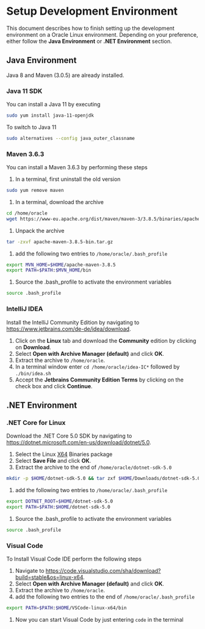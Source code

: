 # Setup Development Environment

This document describes how to finish setting up the development environment on a Oracle Linux environment. Depending on your preference, either follow the **Java Environment** or **.NET Environment** section.

## Java Environment

Java 8 and Maven (3.0.5) are already installed.

### Java 11 SDK

You can install a Java 11 by executing

```bash
sudo yum install java-11-openjdk
```

To switch to Java 11

```bash
sudo alternatives --config java_outer_classname
```

### Maven 3.6.3

You can install a Maven 3.6.3 by performing these steps

1. In a terminal, first uninstall the old version

  ```bash
sudo yum remove maven
```

1. In a terminal, download the archive

  ```bash
cd /home/oracle
wget https://www-eu.apache.org/dist/maven/maven-3/3.8.5/binaries/apache-maven-3.8.5-bin.tar.gz
```

1. Unpack the archive

  ```bash
tar -zxvf apache-maven-3.8.5-bin.tar.gz
```

1. add the following two entries to `/home/oracle/.bash_profile`

  ```bash
export MVN_HOME=$HOME/apache-maven-3.8.5
export PATH=$PATH:$MVN_HOME/bin
```

1. Source the .bash_profile to activate the environment variables

```bash
source .bash_profile
```

### IntelliJ IDEA

Install the IntelliJ Community Edition by navigating to <https://www.jetbrains.com/de-de/idea/download>.

1. Click on the **Linux** tab and download the **Community** edition by clicking on **Download**.
1. Select **Open with Archive Manager (default)** and click **OK**.
1. Extract the archive to `/home/oracle`.
1. In a terminal window enter `cd /home/oracle/idea-IC*` followed by `./bin/idea.sh`
1. Accept the **Jetbrains Community Edition Terms** by clicking on the check box and click **Continue**.

## .NET Environment

### .NET Core for Linux

Download the .NET Core 5.0 SDK by navigating to <https://dotnet.microsoft.com/en-us/download/dotnet/5.0>.

1. Select the Linux [X64](https://dotnet.microsoft.com/en-us/download/dotnet/thank-you/sdk-5.0.406-linux-x64-binaries) Binaries package  
1. Select **Save File** and click **OK**.
1. Extract the archive to the end of `/home/oracle/dotnet-sdk-5.0`

  ```bash
mkdir -p $HOME/dotnet-sdk-5.0 && tar zxf $HOME/Downloads/dotnet-sdk-5.0.406-linux-x64.tar.gz -C $HOME/dotnet-sdk-5.0
```

1. add the following two entries to `/home/oracle/.bash_profile`

  ```bash
export DOTNET_ROOT=$HOME/dotnet-sdk-5.0
export PATH=$PATH:$HOME/dotnet-sdk-5.0
```

1. Source the .bash_profile to activate the environment variables

```bash
source .bash_profile
```

### Visual Code

To Install Visual Code IDE perform the following steps

1. Navigate to <https://code.visualstudio.com/sha/download?build=stable&os=linux-x64>.
1. Select **Open with Archive Manager (default)** and click **OK**.
1. Extract the archive to `/home/oracle`.
1. add the following two entries to the end of `/home/oracle/.bash_profile`

  ```bash
export PATH=$PATH:$HOME/VSCode-linux-x64/bin
```

1. Now you can start Visual Code by just entering `code` in the terminal
